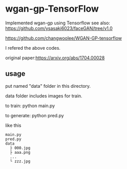 # wgan-gp-TensorFlow
Implemented wgan-gp using Tensorflow
see also:
https://github.com/ysasaki6023/faceGAN/tree/v1.0

https://github.com/changwoolee/WGAN-GP-tensorflow

I refered the above codes.

original paper:https://arxiv.org/abs/1704.00028

## usage
put named "data" folder in this directory.

data folder includes images for train.

to train: python main.py

to generate: python pred.py

like this
```
main.py
pred.py
data
  ├ 000.jpg
  ├ aaa.png
  ...
  └ zzz.jpg

```
